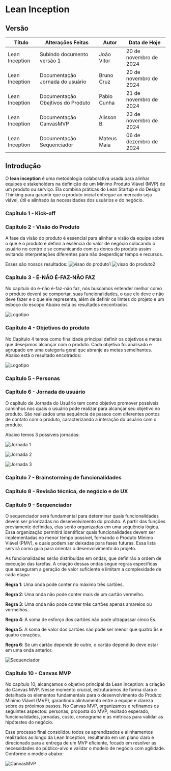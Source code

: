  # Lean Inception

## Versão 

| **Título**        | **Alterações Feitas**                         | **Autor**  | **Data de Hoje**       |
|-------------------|-----------------------------------------------| -----------| ---------------        |
| Lean Inception    | Subindo documento versão 1                    | João Vitor | 20 de novembro de 2024 |
| Lean Inception    | Documentação Jornada do usuário               | Bruno Cruz | 20 de novembro de 2024 |
| Lean Inception    | Documentação Obejtivos do Produto             | Pablo Cunha| 21 de novembro de 2024 |
| Lean Inception    | Documentação CanvasMVP                        | Alisson B. | 23 de novembro de 2024 |
| Lean Inception    | Documentação Sequenciador                       | Mateus Maia | 06 de dezembro de 2024 |

## Introdução

O **lean inception** é uma metodologia colaborativa usada para alinhar equipes e stakeholders na definição de um Mínimo Produto Viável (MVP) de um produto ou serviço. Ela combina práticas do Lean Startup e do Design Thinking para garantir que o produto inicial entregue ao mercado seja viável, útil e alinhado às necessidades dos usuários e do negócio.

### Capítulo 1 - Kick-off

### Capítulo 2 - Visão do Produto

  A fase da visão do produto é essencial para alinhar a visão da equipe sobre o que é o produto e definir a essência do valor de negócio colocando o usuário no centro e se comunicando com os donos do produto assim evitando interpretações diferentes para não desperdiçar tempo e recursos.

  Esses são nossos resultados:
  ![visao do produto1](imagenslean/leanVisaoDoProduto1.png)
  ![visao do produto2](imagenslean/leanVisaoDoProduto2.png)

### Capítulo 3 - É-NÃO É-FAZ-NÃO FAZ

 No capítulo do é-não é-faz-não faz, nós buscamos entender melhor como o produto deverá se comportar, suas funcionalidades, o que ele deve e não deve fazer e o que ele representa, além de definir os limtes do projeto e um esboço do escopo.Abaixo está os resultados encontrados

 ![Logotipo](imagenslean/leané_nãoé_faz_nãofaz.png)

### Capítulo 4 - Objetivos do produto
 No Capitulo 4 temos como finalidade principal definir os objetivos e metas que desejamos alcançar com o produto. Cada objetivo foi analisado e agrupado em uma categoria geral que abranje as metas semelhantes. Abaixo está o resultado encotrados:

 ![Logotipo](imagenslean/lean_objetivos_do_produto.png)
 
### Capítulo 5 - Personas

### Capítulo 6 - Jornada do usuário

O capítulo de Jornada do Usuário tem como objetivo promover possíveis caminhos nos quais o usuário pode realizar para alcançar seu objetivo no produto. São realizados uma sequência de passos com diferentes pontos de contato com o produto, caracterizando a interação do usuário com o produto.

Abaixo temos 3 possíveis jornadas:

![Jornada 1](imagenslean\leanJornada1.png)

![Jornada 2](imagenslean\leanJornada2.png)

![Jornada 3](imagenslean\leanJornada3.png)

### Capítulo 7 - Brainstorming de funcionalidades

### Capítulo 8 - Revisão técnica, de negócio e de UX

### Capítulo 9 - Sequenciador

O sequenciador será fundamental para determinar quais funcionalidades devem ser priorizadas no desenvolvimento do produto. A partir das funções previamente definidas, elas serão organizadas em uma sequência lógica. Essa organização permitirá identificar quais funcionalidades devem ser implementadas no menor tempo possível, formando o Produto Mínimo Viável (PMV), e quais podem ser deixadas para fases futuras. Essa lista servirá como guia para orientar o desenvolvimento do projeto.

As funcionalidades serão distribuídas em ondas, que definirão a ordem de execução das tarefas. A criação dessas ondas segue regras específicas que asseguram a geração de valor suficiente e limitam a complexidade de cada etapa:

**Regra 1**: Uma onda pode conter no máximo três cartões.

**Regra 2**: Uma onda não pode conter mais de um cartão vermelho.

**Regra 3**: Uma onda não pode conter três cartões apenas amarelos ou vermelhos.

**Regra 4**: A soma de esforço dos cartões não pode ultrapassar cinco Es.

**Regra 5**: A soma de valor dos cartões não pode ser menor que quatro $s e quatro corações.

**Regra 6**: Se um cartão depende de outro, o cartão dependido deve estar em uma onda anterior.

![Sequenciador](imagenslean\sequenciador.png)

### Capítulo 10 - Canvas MVP

No capítulo 10, alcançamos o objetivo principal da Lean Inception: a criação do Canvas MVP. Nesse momento crucial, estruturamos de forma clara e detalhada os elementos fundamentais para o desenvolvimento do Produto Mínimo Viável (MVP), garantindo alinhamento entre a equipe e clareza sobre os próximos passos. No Canvas MVP, organizamos e refinamos os seguintes aspectos: personas, proposta do MVP, reultado esperado, funcionalidades, jornadas, custo, cronograma e as métricas para validar as hipótestes do negócio.

Esse processo final consolidou todos os aprendizados e alinhamentos realizados ao longo da Lean Inception, resultando em um plano claro e direcionado para a entrega de um MVP eficiente, focado em resolver as necessidades do público-alvo e validar o modelo de negócio com agilidade. Conforme o modelo abaixo:

![CanvasMVP](imagenslean\CanvasMVP.png)
